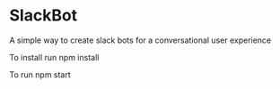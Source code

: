# SlackBot
A simple way to create slack bots for a conversational user experience

To install run
npm install

To run 
npm start
